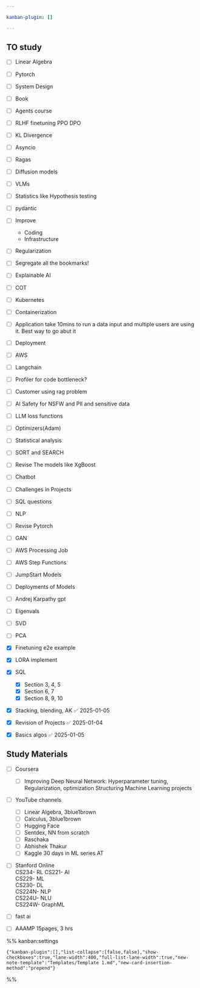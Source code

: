 ```yaml
---

kanban-plugin: []

---
```


## TO study

- [ ] Linear Algebra
- [ ] Pytorch
- [ ] System Design
- [ ] Book
- [ ] Agents course
- [ ] RLHF finetuning PPO DPO
- [ ] KL Divergence
- [ ] Asyncio
- [ ] Ragas
- [ ] Diffusion models
- [ ] VLMs
- [ ] Statistics like Hypothesis testing
- [ ] pydantic
- [ ] Improve
	- Coding
	- Infrastructure
- [ ] Regularization
- [ ] Segregate all the bookmarks!
- [ ] Explainable AI
- [ ] COT
- [ ] Kubernetes
- [ ] Containerization
- [ ] Application take 10mins to run a data input and multiple users are using it. Best way to go abut it
- [ ] Deployment
- [ ] AWS
- [ ] Langchain
- [ ] Profiler for code bottleneck?
- [ ] Customer using rag problem
- [ ] AI Safety for NSFW and PII and sensitive data
- [ ] LLM loss functions
- [ ] Optimizers(Adam)
- [ ] Statistical analysis
- [ ] SORT and SEARCH
- [ ] Revise The models like XgBoost
- [ ] Chatbot
- [ ] Challenges in Projects
- [ ] SQL questions
- [ ] NLP
- [ ] Revise Pytorch
- [ ] GAN
- [ ] AWS Processing Job
- [ ] AWS Step Functions
- [ ] JumpStart Models
- [ ] Deployments of Models
- [ ] Andrej Karpathy gpt
- [ ] Eigenvals
- [ ] SVD
- [ ] PCA
- [x] Finetuning e2e example
- [x] LORA implement
- [x] SQL
	- [x] Section 3, 4, 5
	- [x] Section 6, 7
	- [x] Section 8, 9, 10
- [x] Stacking, blending, AK ✅ 2025-01-05
- [x] Revision of Projects ✅ 2025-01-04
- [x] Basics algos ✅ 2025-01-05


## Study Materials

- [ ] Coursera  
	- [ ] Improving Deep Neural Network: Hyperparameter tuning, Regularization, optimization 
	Structuring Machine Learning projects
- [ ] YouTube channels
	- [ ] Linear Algebra, 3blue1brown
	- [ ] Calculus, 3blue1brown
	- [ ] Hugging Face
	- [ ] Sentdex, NN from scratch
	- [ ] Raschaka
	- [ ] Abhishek Thakur
	- [ ] Kaggle 30 days in ML series AT
- [ ] Stanford Online  
	CS234- RL
	CS221- AI  
	CS229- ML  
	CS230- DL  
	CS224N- NLP  
	CS224U- NLU  
	CS224W- GraphML
- [ ] fast ai
- [ ] AAAMP 15pages, 3 hrs




%% kanban:settings
```
{"kanban-plugin":[],"list-collapse":[false,false],"show-checkboxes":true,"lane-width":400,"full-list-lane-width":true,"new-note-template":"Templates/Template 1.md","new-card-insertion-method":"prepend"}
```
%%